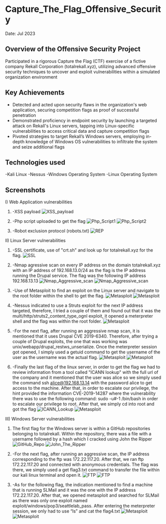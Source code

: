 # Capture_The_Flag_Offensive_Security
Date: Jul 2023

## Overview of the Offensive Security Project
Participated in a rigorous Capture the Flag (CTF) exercise of a fictive company Rekall Corporation (totalrekall.xyz), utilizing advanced offensive security techniques to uncover and exploit vulnerabilities within a simulated organization environment

## Key Achievements
- Detected and acted upon security flaws in the organization's web application, securing competition flags as proof of successful penetration
- Demonstrated proficiency in endpoint security by launching a targeted attack on Rekall's Linux servers, tapping into Linux-specific vulnerabilities to access critical data and capture competition flags
- Pivoted strategies to target Rekall’s Windows servers, employing in-depth knowledge of Windows OS vulnerabilities to infiltrate the system and seize additional flags

## Technologies used
-Kali Linux
-Nessus
-Windows Operating System
-Linux Operating System

## Screenshots
I) Web Application vulnerabilities


1) -XSS payload
![XSS_payload](./XSS_payload.png)

2) -Php script uploaded to get the flag 
![Php_Script1](./Php_script_1.png)
![Php_Script2](./Php_script_2.png)

3) -Robot exclusion protocol (robots.txt)
![REP](./Robot_exclusion_protocol.png)


II) Linux Server vulnerabilities

1) -SSL certificate, use of "crt.sh" and look up for totalrekall.xyz for the flag.
![SSL](./Certificate_flag.png)

2) -Nmap agressive scan on every IP address on the domain totalrekall.xyz with an IP address of 192.168.13.0/24 as the flag is the IP address running the Drupal service. The flag was the following IP address 192.168.13.13
![Nmap_Aggressive_scan](./Nmap_Scan_1.png)
![Nmap_Aggressive_scan](./Nmap_Scan_2.png)

3) -Use of Metasploit to find an exploit on the Linux server and navigate to the root folder within the shell to get the flag.
![Metasploit](./Metasploit_1.png)
![Metasploit](./Metasploit_2.png)

4) -Nessus indicated to use a Struts exploit for the next IP address targeted, therefore, I tried a couple of them and found out that it was the multi/http/struts2_content_type_ognl exploit, it opened a meterpreter shell and the flag was within the root folder.
![Metasploit](./Metasploit_3.png)

5) -For the next flag, after running an aggressive nmap scan, it is mentioned that it uses Drupal CVE 2019-6340. Therefore, after trying a couple of Drupal exploits, the one that was working was unix/webapp/drupal_restws_unserialize. Once the meterpreter session got opened, I simply used a getuid command to get the username of the user as the username was the actual flag.
![Metasploit](./Metasploit_4.png)
![Metasploit](./Metasploit_5.png)

6) -Finally the last flag of the linux server, in order to get the flag we had to review information from a tool called "ICANN lookup" with the full url of the company and it mentioned that the user was alice so we simply used the command ssh alice@192.168.13.14 with the password alice to get access to the machine. After that, in order to escalate our privilege, the hint provided the information CVE-2019-14287 where the vulnerability there was to use the following command: sudo -u#-1 /bin/bash in order to escalate our privilege to root. After that, we simply cd into root and got the flag
![ICANN_Lookup](./ICAN_Lookup.png)
![Metasploit](./Metasploit_6.png)

III) Windows Server vulnerabilities

1) The first flag for the Windows server is within a GitHub repositories belonging to totalrekall. Within the repository, there was a file with a username followed by a hash which I cracked using John the Ripper
![GitHub_Repo](./Git_Hub_Repo.png)
![John_The_Ripper](./John_The_Ripper.png)

2) -For the next flag, after running an aggressive scan, the IP address corresponding to the ftp was 172.22.117.20. After that, we ran ftp 172.22.117.20 and connected with anonymous credentials. The flag was there, we simply used a get flag3.txt command to transfer the file within our kali linux terminal and open it.
![FTP](./FTP_connection.png)
![FTP](./FTP_connection_2.png)

3) -As for the following flag, the indication mentioned to find a machine that is running SLMail and it was the one with the IP address 172.22.117.20. After that, we opened metasploit and searched for SLMail as there was only one exploit named exploit/windows/pop3/seattlelab_pass. After entering the meterpreter session, we only had to use “ls” and cat the flag4.txt
![Metasploit](./Metasploit_7.png)
![Metasploit](./Metasploit_8.png)
